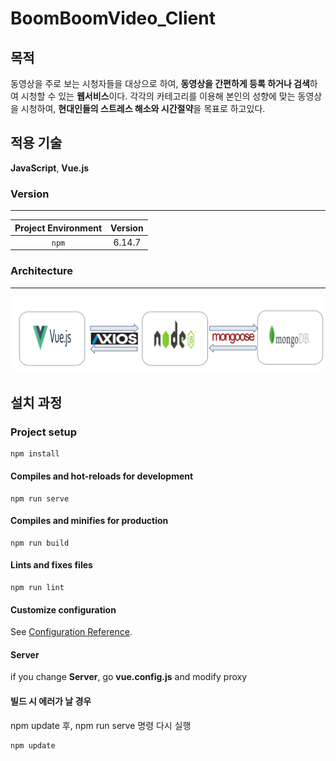 # BoomBoomVideo_Client

## 목적
동영상을 주로 보는 시청자들을 대상으로 하여, **동영상을 간편하게 등록 하거나 검색**하여 시청할 수 있는 **웹서비스**이다. 각각의 카테고리를 이용해 본인의 성향에 맞는 동영상을 시청하여, **현대인들의 스트레스 해소와 시간절약**을 목표로 하고있다. 

## 적용 기술
**JavaScript**, **Vue.js**

### Version

---

|Project Environment|Version|
|:---:|:---:|
|`npm`|6.14.7|


### Architecture

---

![architecture](BoomBoomVideo_architecture.PNG)

## 설치 과정

### Project setup
```
npm install
```

#### Compiles and hot-reloads for development
```
npm run serve
```

#### Compiles and minifies for production
```
npm run build
```

#### Lints and fixes files
```
npm run lint
```

#### Customize configuration
See [Configuration Reference](https://cli.vuejs.org/config/).  

#### Server
if you change **Server**, go **vue.config.js** and modify proxy

#### 빌드 시 에러가 날 경우
npm update 후, npm run serve 명령 다시 실행
```
npm update
```
